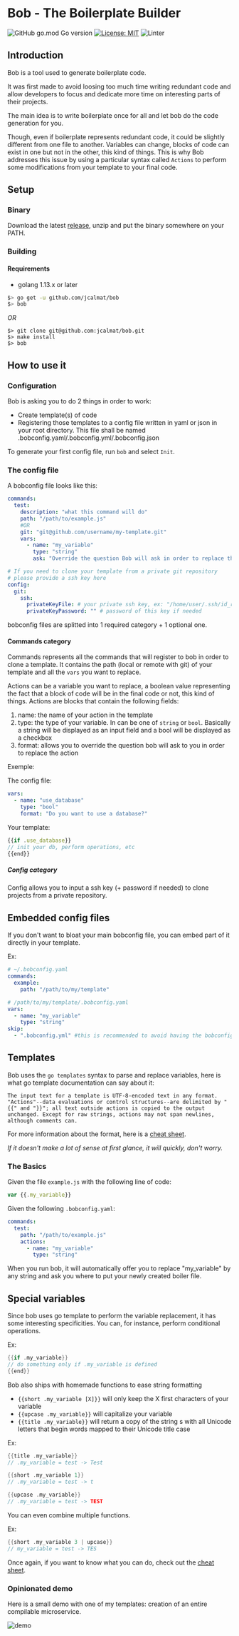 # Bob - The Boilerplate Builder

![GitHub go.mod Go version](https://img.shields.io/github/go-mod/go-version/jcalmat/bob)
[![License: MIT](https://img.shields.io/badge/License-MIT-yellow.svg)](https://opensource.org/licenses/MIT)
![Linter](https://github.com/jcalmat/bob/workflows/golangci-lint/badge.svg)

## Introduction

Bob is a tool used to generate boilerplate code.

It was first made to avoid loosing too much time writing redundant code and allow developers to focus and dedicate more time on interesting parts of their projects.


The main idea is to write boilerplate once for all and let bob do the code generation for you.

Though, even if boilerplate represents redundant code, it could be slightly different from one file to another. Variables can change, blocks of code can exist in one but not in the other, this kind of things.
This is why Bob addresses this issue by using a particular syntax called `Actions` to perform some modifications from your template to your final code.

## Setup

### Binary

Download the latest [release](https://github.com/jcalmat/bob/releases), unzip and put the binary somewhere on your PATH.

### Building

#### Requirements

* golang 1.13.x or later

```bash
$> go get -u github.com/jcalmat/bob
$> bob
```

_OR_

```
$> git clone git@github.com:jcalmat/bob.git
$> make install
$> bob
```


## How to use it

### Configuration


Bob is asking you to do 2 things in order to work:
- Create template(s) of code
- Registering those templates to a config file written in yaml or json in your root directory. This file shall be named .bobconfig.yaml/.bobconfig.yml/.bobconfig.json

To generate your first config file, run `bob` and select `Init`.

### The config file

A bobconfig file looks like this:

```yaml
commands:
  test:
    description: "what this command will do"
    path: "/path/to/example.js"
    #OR
    git: "git@github.com/username/my-template.git"
    vars:
      - name: "my_variable"
        type: "string"
        ask: "Override the question Bob will ask in order to replace this value"

# If you need to clone your template from a private git repository
# please provide a ssh key here 
config:
  git:
    ssh:
      privateKeyFile: # your private ssh key, ex: "/home/user/.ssh/id_rsa" 
      privateKeyPassword: "" # password of this key if needed

```

bobconfig files are splitted into 1 required category + 1 optional one.

#### Commands category

Commands represents all the commands that will register to bob in order to clone a template. It contains the path (local or remote with git) of your template and all the `vars` you want to replace.

Actions can be a variable you want to replace, a boolean value representing the fact that a block of code will be in the final code or not, this kind of things.
Actions are blocks that contain the following fields:

1. name: the name of your action in the template
2. type: the type of your variable. In can be one of `string` or `bool`. Basically a string will be displayed as an input field and a bool will be displayed as a checkbox
3. format: allows you to override the question bob will ask to you in order to replace the action

Exemple:

The config file:
```yaml
vars:
  - name: "use_database"
    type: "bool"
    format: "Do you want to use a database?"
```
Your template:
```js
{{if .use_database}}
// init your db, perform operations, etc
{{end}}
```


##### Config category
Config allows you to input a ssh key (+ password if needed) to clone projects from a private repository.

## Embedded config files

If you don't want to bloat your main bobconfig file, you can embed part of it directly in your template.

Ex:
```yaml
# ~/.bobconfig.yaml
commands:
  example:
    path: "/path/to/my/template"
```
```yaml
# /path/to/my/template/.bobconfig.yaml
vars:
  - name: "my_variable"
    type: "string"
skip:
  - ".bobconfig.yml" #this is recommended to avoid having the bobconfig file in your final code
```


## Templates

Bob uses the `go templates` syntax to parse and replace variables, here is what go template documentation can say about it:

```
The input text for a template is UTF-8-encoded text in any format.
"Actions"--data evaluations or control structures--are delimited by "{{" and "}}"; all text outside actions is copied to the output unchanged. Except for raw strings, actions may not span newlines, although comments can.
```

For more information about the format, here is a [cheat sheet](https://golang.org/pkg/text/template/#hdr-Actions).

_If it doesn't make a lot of sense at first glance, it will quickly, don't worry._


### The Basics

Given the file `example.js` with the following line of code:

```js
var {{.my_variable}}
```

Given the following `.bobconfig.yaml`:

```yaml
commands:
  test:
    path: "/path/to/example.js"
    actions:
      - name: "my_variable"
        type: "string"
```

When you run bob, it will automatically offer you to replace "my_variable" by any string and ask you where to put your newly created boiler file.

## Special variables

Since bob uses go template to perform the variable replacement, it has some interesting specificities.
You can, for instance, perform conditional operations.

Ex:
```go
{{if .my_variable}}
// do something only if .my_variable is defined
{{end}}
```

Bob also ships with homemade functions to ease string formatting
- `{{short .my_variable [X]}}` will only keep the X first characters of your variable
- `{{upcase .my_variable}}` will capitalize your variable
- `{{title .my_variable}}` will return a copy of the string s with all Unicode letters that begin words mapped to their Unicode title case

Ex:
```go
{{title .my_variable}}
// .my_variable = test -> Test

{{short .my_variable 1}}
// .my_variable = test -> t

{{upcase .my_variable}}
// .my_variable = test -> TEST
```

You can even combine multiple functions.

Ex:
```go
{{short .my_variable 3 | upcase}}
// my_variable = test -> TES
```

Once again, if you want to know what you can do, check out the [cheat sheet](https://golang.org/pkg/text/template/#hdr-Actions).


### Opinionated demo

Here is a small demo with one of my templates: creation of an entire compilable microservice.

![demo](./_examples/demo.gif)